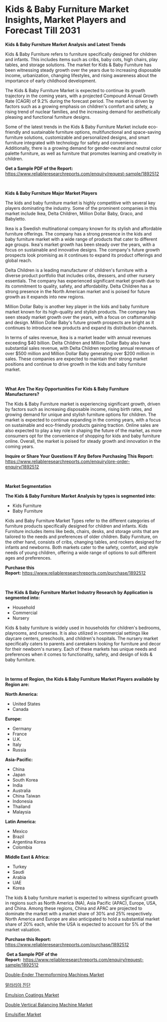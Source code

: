 <p><h1>Kids & Baby Furniture Market Insights, Market Players and Forecast Till 2031</h1></p><p><strong>Kids & Baby Furniture Market Analysis and Latest Trends</strong></p>
<p><p>Kids & Baby Furniture refers to furniture specifically designed for children and infants. This includes items such as cribs, baby cots, high chairs, play tables, and storage solutions. The market for Kids & Baby Furniture has been witnessing steady growth over the years due to increasing disposable income, urbanization, changing lifestyles, and rising awareness about the importance of early childhood development.</p><p>The Kids & Baby Furniture Market is expected to continue its growth trajectory in the coming years, with a projected Compound Annual Growth Rate (CAGR) of 9.2% during the forecast period. The market is driven by factors such as a growing emphasis on children's comfort and safety, a rising trend of nuclear families, and the increasing demand for aesthetically pleasing and functional furniture designs.</p><p>Some of the latest trends in the Kids & Baby Furniture Market include eco-friendly and sustainable furniture options, multifunctional and space-saving furniture solutions, customizable and personalized designs, and smart furniture integrated with technology for safety and convenience. Additionally, there is a growing demand for gender-neutral and neutral color palette furniture, as well as furniture that promotes learning and creativity in children.</p></p>
<p><strong>Get a Sample PDF of the Report:&nbsp;</strong> <a href="https://www.reliableresearchreports.com/enquiry/request-sample/1892512">https://www.reliableresearchreports.com/enquiry/request-sample/1892512</a></p>
<p>&nbsp;</p>
<p><strong>Kids & Baby Furniture Major Market Players</strong></p>
<p><p>The kids and baby furniture market is highly competitive with several key players dominating the industry. Some of the prominent companies in this market include Ikea, Delta Children, Million Dollar Baby, Graco, and Babyletto. </p><p>Ikea is a Swedish multinational company known for its stylish and affordable furniture offerings. The company has a strong presence in the kids and baby furniture market with a wide range of products that cater to different age groups. Ikea's market growth has been steady over the years, with a focus on sustainable and innovative designs. The company's future growth prospects look promising as it continues to expand its product offerings and global reach.</p><p>Delta Children is a leading manufacturer of children's furniture with a diverse product portfolio that includes cribs, dressers, and other nursery essentials. The company has experienced significant market growth due to its commitment to quality, safety, and affordability. Delta Children has a strong presence in the North American market and is poised for future growth as it expands into new regions.</p><p>Million Dollar Baby is another key player in the kids and baby furniture market known for its high-quality and stylish products. The company has seen steady market growth over the years, with a focus on craftsmanship and design. Million Dollar Baby's future growth prospects are bright as it continues to introduce new products and expand its distribution channels.</p><p>In terms of sales revenue, Ikea is a market leader with annual revenues exceeding $40 billion. Delta Children and Million Dollar Baby also have substantial sales revenue, with Delta Children reporting annual revenues of over $500 million and Million Dollar Baby generating over $200 million in sales. These companies are expected to maintain their strong market positions and continue to drive growth in the kids and baby furniture market.</p></p>
<p>&nbsp;</p>
<p><strong>What Are The Key Opportunities For Kids & Baby Furniture Manufacturers?</strong></p>
<p><p>The Kids & Baby Furniture market is experiencing significant growth, driven by factors such as increasing disposable income, rising birth rates, and growing demand for unique and stylish furniture options for children. The market is expected to continue expanding in the coming years, with a focus on sustainable and eco-friendly products gaining traction. Online sales are also expected to play a key role in shaping the future of the market, as more consumers opt for the convenience of shopping for kids and baby furniture online. Overall, the market is poised for steady growth and innovation in the coming years.</p></p>
<p><strong>Inquire or Share Your Questions If Any Before Purchasing This Report:</strong> <a href="https://www.reliableresearchreports.com/enquiry/pre-order-enquiry/1892512">https://www.reliableresearchreports.com/enquiry/pre-order-enquiry/1892512</a></p>
<p>&nbsp;</p>
<p><strong>Market Segmentation</strong></p>
<p><strong>The Kids & Baby Furniture Market Analysis by types is segmented into:</strong></p>
<p><ul><li>Kids Furniture</li><li>Baby Furniture</li></ul></p>
<p><p>Kids and Baby Furniture Market Types refer to the different categories of furniture products specifically designed for children and infants. Kids Furniture includes items like beds, chairs, desks, and storage units that are tailored to the needs and preferences of older children. Baby Furniture, on the other hand, consists of cribs, changing tables, and rockers designed for infants and newborns. Both markets cater to the safety, comfort, and style needs of young children, offering a wide range of options to suit different ages and preferences.</p></p>
<p><strong>Purchase this Report:&nbsp;</strong><a href="https://www.reliableresearchreports.com/purchase/1892512">https://www.reliableresearchreports.com/purchase/1892512</a></p>
<p>&nbsp;</p>
<p><strong>The Kids & Baby Furniture Market Industry Research by Application is segmented into:</strong></p>
<p><ul><li>Household</li><li>Commercial</li><li>Nursery</li></ul></p>
<p><p>Kids & baby furniture is widely used in households for children's bedrooms, playrooms, and nurseries. It is also utilized in commercial settings like daycare centers, preschools, and children's hospitals. The nursery market specifically caters to parents and caretakers looking for furniture and decor for their newborn's nursery. Each of these markets has unique needs and preferences when it comes to functionality, safety, and design of kids & baby furniture.</p></p>
<p>&nbsp;</p>
<p><strong>In terms of Region, the Kids & Baby Furniture Market Players available by Region are:</strong></p>
<p>
    <p> <strong> North America: </strong>
        <ul>
            <li>United States</li>
            <li>Canada</li>
        </ul>
        </p> 
    <p> <strong> Europe: </strong>
        <ul>
            <li>Germany</li>
            <li>France</li>
            <li>U.K.</li>
            <li>Italy</li>
            <li>Russia</li>
        </ul>
        </p> 
    <p> <strong> Asia-Pacific: </strong>
        <ul>
            <li>China</li>
            <li>Japan</li>
            <li>South Korea</li>
            <li>India</li>
            <li>Australia</li>
            <li>China Taiwan</li>
            <li>Indonesia</li>
            <li>Thailand</li>
            <li>Malaysia</li>
        </ul>
        </p> 
    <p> <strong> Latin America: </strong>
        <ul>
            <li>Mexico</li>
            <li>Brazil</li>
            <li>Argentina Korea</li>
            <li>Colombia</li>
        </ul>
        </p> 
    <p> <strong> Middle East & Africa: </strong>
        <ul>
            <li>Turkey</li>
            <li>Saudi</li>
            <li>Arabia</li>
            <li>UAE</li>
            <li>Korea</li>
        </ul>
    </p>
    </p>
<p><p>The kids & baby furniture market is expected to witness significant growth in regions such as North America (NA), Asia Pacific (APAC), Europe, USA, and China. Among these regions, China and APAC are projected to dominate the market with a market share of 30% and 25% respectively. North America and Europe are also anticipated to hold a substantial market share of 20% each, while the USA is expected to account for 5% of the market valuation.</p></p>
<p><strong>Purchase this Report: </strong><a href="https://www.reliableresearchreports.com/purchase/1892512">https://www.reliableresearchreports.com/purchase/1892512</a></p>
<p>&nbsp;<strong>Get a Sample PDF of the Report:&nbsp;&nbsp;</strong><a href="https://www.reliableresearchreports.com/enquiry/request-sample/1892512">https://www.reliableresearchreports.com/enquiry/request-sample/1892512</a></p>
<p><strong></strong></p>
<p><p><a href="https://military-diascia-e68.notion.site/Double-Ender-Thermoforming-Machines-Market-Size-Furnishes-Valuable-Information-Encompassing-Market-S-f5ce6b86c5ef4f429b0c21abb2ad5377">Double-Ender Thermoforming Machines Market</a></p><p><a href="https://medium.com/@plelbej847484502/%EB%A7%90%EB%9D%BC%EB%A6%AC%EC%95%84-%EC%A7%84%EB%8B%A8-%EC%8B%9C%EC%9E%A5%EC%9D%80-%EC%8B%9C%EC%9E%A5-%EC%A0%90%EC%9C%A0%EC%9C%A8-%EC%8B%9C%EC%9E%A5-%EB%8F%99%ED%96%A5-%EB%B0%8F-%EC%8B%9C%EC%9E%A5-%EC%84%B1%EC%9E%A5%EC%97%90-%EB%8C%80%ED%95%9C-%EC%A0%95%EB%B3%B4%EB%A5%BC-%EC%A0%9C%EA%B3%B5%ED%95%A9%EB%8B%88%EB%8B%A4-02c0a9ee9763">말라리아 진단</a></p><p><a href="https://view.publitas.com/reportprime-1/emulsion-coatings-market-share-market-new-trends-analysis-report-by-type-by-application-by-end-use-by-region-and-segment-forecasts-2024-2031/">Emulsion Coatings Market</a></p><p><a href="https://iodized-pantydraco-05c.notion.site/Double-Vertical-Balancing-Machine-Market-Offer-Valuable-Insights-into-Market-Size-Market-Share-Mar-cc5309fd19c24e289de9c80cda8e5fdf">Double Vertical Balancing Machine Market</a></p><p><a href="https://view.publitas.com/reportprime-1/emulsifier-market-size-global-industry-overview-market-segmentation-and-forecast-2024-to-2031/">Emulsifier Market</a></p></p>